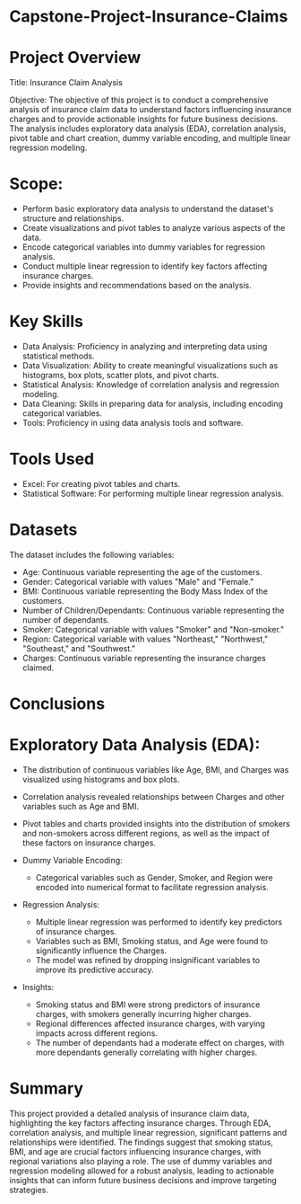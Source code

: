 # Capstone-Project-Insurance-Claims

# Project Overview
Title: Insurance Claim Analysis

Objective: The objective of this project is to conduct a comprehensive analysis of insurance claim data to understand factors influencing insurance charges and to provide actionable insights for future business decisions. The analysis includes exploratory data analysis (EDA), correlation analysis, pivot table and chart creation, dummy variable encoding, and multiple linear regression modeling.

# Scope:

- Perform basic exploratory data analysis to understand the dataset's structure and relationships.
- Create visualizations and pivot tables to analyze various aspects of the data.
- Encode categorical variables into dummy variables for regression analysis.
- Conduct multiple linear regression to identify key factors affecting insurance charges.
- Provide insights and recommendations based on the analysis.

# Key Skills
- Data Analysis: Proficiency in analyzing and interpreting data using statistical methods.
- Data Visualization: Ability to create meaningful visualizations such as histograms, box plots, scatter plots, and pivot charts.
- Statistical Analysis: Knowledge of correlation analysis and regression modeling.
- Data Cleaning: Skills in preparing data for analysis, including encoding categorical variables.
- Tools: Proficiency in using data analysis tools and software.

# Tools Used
- Excel: For creating pivot tables and charts.
- Statistical Software: For performing multiple linear regression analysis.

# Datasets
The dataset includes the following variables:

- Age: Continuous variable representing the age of the customers.
- Gender: Categorical variable with values "Male" and "Female."
- BMI: Continuous variable representing the Body Mass Index of the customers.
- Number of Children/Dependants: Continuous variable representing the number of dependants.
- Smoker: Categorical variable with values "Smoker" and "Non-smoker."
- Region: Categorical variable with values "Northeast," "Northwest," "Southeast," and "Southwest."
- Charges: Continuous variable representing the insurance charges claimed.

# Conclusions
# Exploratory Data Analysis (EDA):

- The distribution of continuous variables like Age, BMI, and Charges was visualized using histograms and box plots.
- Correlation analysis revealed relationships between Charges and other variables such as Age and BMI.
- Pivot tables and charts provided insights into the distribution of smokers and non-smokers across different regions, as well as the impact of these factors on insurance charges.

- Dummy Variable Encoding:

  - Categorical variables such as Gender, Smoker, and Region were encoded into numerical format to facilitate regression analysis.

- Regression Analysis:

  - Multiple linear regression was performed to identify key predictors of insurance charges.
  - Variables such as BMI, Smoking status, and Age were found to significantly influence the Charges.
  - The model was refined by dropping insignificant variables to improve its predictive accuracy.

- Insights:

  - Smoking status and BMI were strong predictors of insurance charges, with smokers generally incurring higher charges.
  - Regional differences affected insurance charges, with varying impacts across different regions.
  - The number of dependants had a moderate effect on charges, with more dependants generally correlating with higher charges.

# Summary
This project provided a detailed analysis of insurance claim data, highlighting the key factors affecting insurance charges. Through EDA, correlation analysis, and multiple linear regression, significant patterns and relationships were identified. The findings suggest that smoking status, BMI, and age are crucial factors influencing insurance charges, with regional variations also playing a role. The use of dummy variables and regression modeling allowed for a robust analysis, leading to actionable insights that can inform future business decisions and improve targeting strategies.
